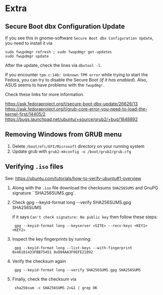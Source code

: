 # Extra

## Secure Boot dbx Configuration Update

If you see this in gnome-software `Secure Boot dbx Configuration Update`, you need to install it via

    sudo fwupdmgr refresh ; sudo fwupdmgr get-updates
    sudo fwupdmgr update

After the update, check the lines via `dbxtool -l`.

If you encounter `tpm.c:148: Unknown TPM error` while trying to start the Fedora, you can try to disable the Secure Boot (*if it has enabled*). Also, ASUS seems to have problems with the `fwupdmgr.`

Check these links for more information.

<https://ask.fedoraproject.org/t/secure-boot-dbx-update/26626/13>
<https://ask.fedoraproject.org/t/grub-core-error-you-need-to-load-the-kernel-first/14405/2>
<https://bugs.launchpad.net/ubuntu/+source/grub2/+bug/1848892>

## Removing Windows from GRUB menu

1) Delete `/boot/efi/EFI/Microsoft` directory on your running system
2) Update grub with `grub2-mkconfig -o /boot/grub2/grub.cfg`

## Verifying `.iso` files

See: <https://ubuntu.com/tutorials/how-to-verify-ubuntu#1-overview>

1) Along with the `.iso` file download the checksums `SHA256SUMS` and GnuPG signature ``SHA256SUMS.gpg`.
2) Check
        gpg --keyid-format long --verify SHA256SUMS.gpg SHA256SUMS

    if it says `Can't check signature: No public key` then follow these steps:

        gpg --keyid-format long --keyserver <SITE> --recv-keys <KEY1> <KEY2>
3) Inspect the key fingerprints by running:

        gpg --keyid-format long --list-keys --with-fingerprint 0x46181433FBB75451 0xD94AA3F0EFE21092

4) Verify the checksum again

        gpg --keyid-format long --verify SHA256SUMS.gpg SHA256SUMS

5) Finally, check the checksum via

        sha256sum -c SHA256SUMS 2>&1 | grep OK

